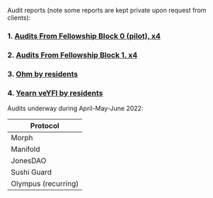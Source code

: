 Audit reports (note some reports are kept private upon request from clients):

### 1. [Audits From Fellowship Block 0 (pilot), x4](https://github.com/yacademy/audits/tree/main/block_000)
### 2. [Audits From Fellowship Block 1, x4](https://github.com/yacademy/audits/tree/main/block_001)
### 3. [Ohm by residents](https://github.com/yacademy/audits/tree/main/Olympus_DAO/Tyche_OlympusGive.pdf)
### 4. [Yearn veYFI by residents](https://github.com/yacademy/audits/blob/main/Yearn/yAcademy_veYFI_review.pdf)

Audits underway during April-May-June 2022:

|Protocol|
|--------|
|Morph|
|Manifold|
|JonesDAO|
|Sushi Guard|
|Olympus (recurring)|
